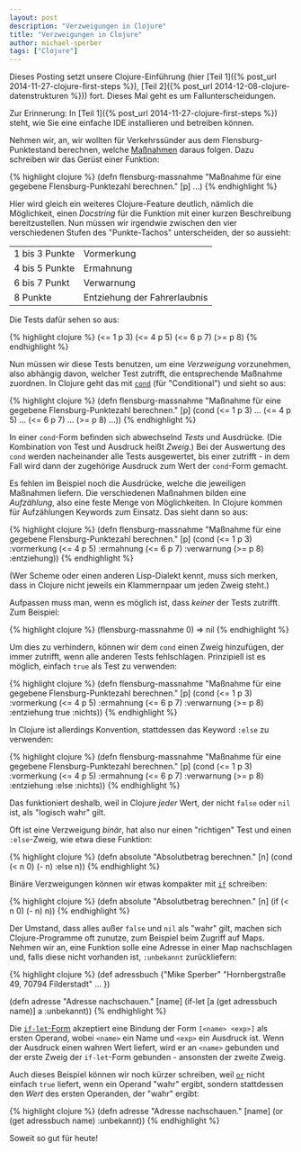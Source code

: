 ```yaml
---
layout: post
description: "Verzweigungen in Clojure"
title: "Verzweigungen in Clojure"
author: michael-sperber
tags: ["Clojure"]
---
```


Dieses Posting setzt unsere Clojure-Einführung (hier [Teil 1]({% post_url 2014-11-27-clojure-first-steps %}),
[Teil 2]({% post_url 2014-12-08-clojure-datenstrukturen %})) fort.  Dieses Mal geht es um
Fallunterscheidungen.

<!-- more start -->

Zur Erinnerung: In [Teil 1]({% post_url 2014-11-27-clojure-first-steps %}) steht, wie Sie eine
einfache IDE installieren und betreiben können.

Nehmen wir, an, wir wollten für Verkehrssünder aus dem
Flensburg-Punktestand berechnen, welche
[Maßnahmen](https://www.bussgeldkatalog.org/punkte-flensburg/) daraus
folgen.  Dazu schreiben wir das Gerüst einer Funktion:

{% highlight clojure %}
(defn flensburg-massnahme
    "Maßnahme für eine gegebene Flensburg-Punktezahl berechnen." 
    [p]
    ...)
{% endhighlight %}

Hier wird gleich ein weiteres Clojure-Feature deutlich, nämlich die
Möglichkeit, einen *Docstring* für die Funktion mit einer kurzen
Beschreibung bereitzustellen.  Nun müssen wir irgendwie zwischen den
vier verschiedenen Stufen des "Punkte-Tachos" unterscheiden, der so
aussieht:

<table>
<tr><td>1 bis 3 Punkte</td><td>Vormerkung</td></tr>
<tr><td>4 bis 5 Punkte</td><td>Ermahnung</td></tr>
<tr><td>6 bis 7 Punkt</td><td>Verwarnung</td></tr>
<tr><td>8 Punkte</td><td>Entziehung der Fahrerlaubnis</td></tr>
</table>

Die Tests dafür sehen so aus:

{% highlight clojure %}
(<= 1 p 3)
(<= 4 p 5)
(<= 6 p 7)
(>= p 8)
{% endhighlight %}

Nun müssen wir diese Tests benutzen, um eine *Verzweigung*
vorzunehmen, also abhängig davon, welcher Test zutrifft, die
entsprechende Maßnahme zuordnen.  In Clojure geht das mit
[`cond`](http://conj.io/store/v0/org.clojure/clojure/1.6.0/clj/clojure.core/cond/)
(für "Conditional") und sieht so aus:

{% highlight clojure %}
(defn flensburg-massnahme
    "Maßnahme für eine gegebene Flensburg-Punktezahl berechnen." 
    [p]
    (cond
       (<= 1 p 3) ...
       (<= 4 p 5) ...
       (<= 6 p 7) ...
       (>= p 8) ...))
{% endhighlight %}

In einer `cond`-Form befinden sich abwechselnd *Tests* und Ausdrücke.
(Die Kombination von Test und Ausdruck heißt *Zweig*.)
Bei der Auswertung des `cond` werden nacheinander alle Tests
ausgewertet, bis einer zutrifft - in dem Fall wird dann der
zugehörige Ausdruck zum Wert der `cond`-Form gemacht.

Es fehlen im Beispiel noch die Ausdrücke, welche die jeweiligen
Maßnahmen liefern.  Die verschiedenen Maßnahmen bilden eine
*Aufzählung*, also eine feste Menge von Möglichkeiten.  In Clojure
kommen für Aufzählungen Keywords zum Einsatz.  Das sieht dann so aus:

{% highlight clojure %}
(defn flensburg-massnahme
    "Maßnahme für eine gegebene Flensburg-Punktezahl berechnen." 
    [p]
    (cond
       (<= 1 p 3) :vormerkung
       (<= 4 p 5) :ermahnung
       (<= 6 p 7) :verwarnung
       (>= p 8) :entziehung))
{% endhighlight %}

(Wer Scheme oder einen anderen Lisp-Dialekt kennt, muss sich merken,
dass in Clojure nicht jeweils ein Klammernpaar um jeden
Zweig steht.)

Aufpassen muss man, wenn es möglich ist, dass *keiner* der Tests
zutrifft.  Zum Beispiel:

{% highlight clojure %}
(flensburg-massnahme 0) => nil
{% endhighlight %}

Um dies zu verhindern, können wir dem `cond` einen Zweig hinzufügen,
der immer zutrifft, wenn alle anderen Tests fehlschlagen.
Prinzipiell ist es möglich, einfach `true` als Test zu verwenden:

{% highlight clojure %}
(defn flensburg-massnahme
    "Maßnahme für eine gegebene Flensburg-Punktezahl berechnen." 
    [p]
    (cond
       (<= 1 p 3) :vormerkung
       (<= 4 p 5) :ermahnung
       (<= 6 p 7) :verwarnung
       (>= p 8) :entziehung
       true :nichts))
{% endhighlight %}

In Clojure ist allerdings Konvention, stattdessen das Keyword `:else`
zu verwenden:

{% highlight clojure %}
(defn flensburg-massnahme
    "Maßnahme für eine gegebene Flensburg-Punktezahl berechnen." 
    [p]
    (cond
       (<= 1 p 3) :vormerkung
       (<= 4 p 5) :ermahnung
       (<= 6 p 7) :verwarnung
       (>= p 8) :entziehung
       :else :nichts))
{% endhighlight %}

Das funktioniert deshalb, weil in Clojure *jeder* Wert, der nicht
`false` oder `nil` ist, als "logisch wahr" gilt.

Oft ist eine Verzweigung *binär*, hat also nur einen "richtigen"
Test und einen `:else`-Zweig, wie etwa diese Funktion:

{% highlight clojure %}
(defn absolute
  "Absolutbetrag berechnen."
  [n]
  (cond
   (< n 0) (- n)
  :else n))
{% endhighlight %}

Binäre Verzweigungen können wir etwas kompakter mit
[`if`](http://conj.io/store/v0/org.clojure/clojure/1.6.0/clj/clojure.core/if/)
schreiben:

{% highlight clojure %}
(defn absolute
  "Absolutbetrag berechnen."
  [n]
  (if (< n 0)
    (- n)
    n))
{% endhighlight %}

Der Umstand, dass alles außer `false` und `nil` als "wahr" gilt,
machen sich Clojure-Programme oft zunutze, zum Beispiel beim Zugriff
auf Maps. Nehmen wir an, eine Funktion solle eine Adresse in einer Map
nachschlagen und, falls diese nicht vorhanden ist, `:unbekannt` zurückliefern:

{% highlight clojure %}
(def adressbuch
  {"Mike Sperber" "Hornbergstraße 49, 70794 Filderstadt"
   ...
   })

(defn adresse
  "Adresse nachschauen."
  [name]
  (if-let [a (get adressbuch name)]
    a
    :unbekannt))
{% endhighlight %}

Die
[`if-let`-Form](http://conj.io/store/v0/org.clojure/clojure/1.6.0/clj/clojure.core/if-let/)
akzeptiert eine Bindung der Form `[<name> <exp>]` als ersten
Operand, wobei `<name>` ein Name und `<exp>` ein Ausdruck ist.  Wenn
der Ausdruck einen wahren Wert liefert, wird er an `<name>` gebunden
und der erste Zweig der `if-let`-Form gebunden - ansonsten der zweite
Zweig.

Auch dieses Beispiel können wir noch kürzer schreiben, weil
[`or`](http://conj.io/store/v0/org.clojure/clojure/1.6.0/clj/clojure.core/or)
nicht einfach `true` liefert, wenn ein Operand "wahr" ergibt, sondern
stattdessen den *Wert* des ersten Operanden, der "wahr" ergibt:

{% highlight clojure %}
(defn adresse
  "Adresse nachschauen."
  [name]
  (or (get adressbuch name)
      :unbekannt))
{% endhighlight %}

Soweit so gut für heute!

<!-- more end -->
